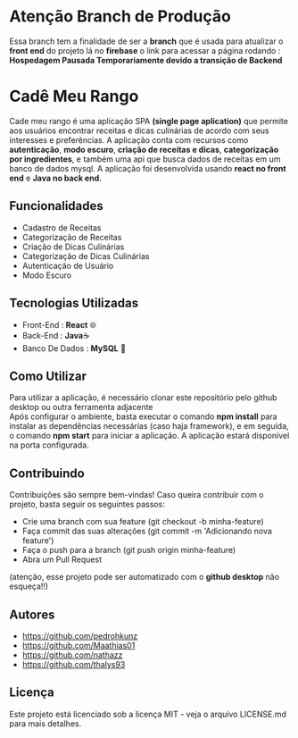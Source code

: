 # Atenção Branch de Produção
Essa branch tem a finalidade de ser a **branch** que é usada para atualizar o **front end** do projeto lá no **firebase**
o link para acessar a página rodando : **Hospedagem Pausada Temporariamente devido a transição de Backend**


# Cadê Meu Rango
Cade meu rango é uma aplicação SPA **(single page aplication)** que permite aos usuários encontrar receitas e dicas culinárias de acordo com seus interesses e preferências. 
A aplicação conta com recursos como **autenticação**, **modo escuro**, **criação de receitas e dicas**, **categorização por ingredientes**, e também uma api que busca dados de receitas em um banco de dados mysql. 
A aplicação foi desenvolvida usando **react no front end** e **Java no back end.**


## Funcionalidades
- Cadastro de Receitas
- Categorização de Receitas
- Criação de Dicas Culinárias
- Categorização de Dicas Culinárias
- Autenticação de Usuário
- Modo Escuro

## Tecnologias Utilizadas
- Front-End : **React** 🌐
- Back-End : **Java**☕
- Banco De Dados : **MySQL** 🏦

## Como Utilizar 
Para utilizar a aplicação, é necessário clonar este repositório pelo github desktop ou outra ferramenta adjacente <br />
Após configurar o ambiente, basta executar o comando **npm install** para instalar as dependências necessárias (caso haja framework), 
e em seguida, o comando **npm start** para iniciar a aplicação. A aplicação estará disponível na porta configurada.

## Contribuindo
Contribuições são sempre bem-vindas! Caso queira contribuir com o projeto, basta seguir os seguintes passos:
- Crie uma branch com sua feature (git checkout -b minha-feature)
- Faça commit das suas alterações (git commit -m 'Adicionando nova feature')
- Faça o push para a branch (git push origin minha-feature)
- Abra um Pull Request

(atenção, esse projeto pode ser automatizado com o **github desktop** não esqueça!!)

## Autores
- https://github.com/pedrohkunz
- https://github.com/Maathias01
- https://github.com/nathazz
- https://github.com/thalys93

## Licença
Este projeto está licenciado sob a licença MIT - veja o arquivo LICENSE.md para mais detalhes.
